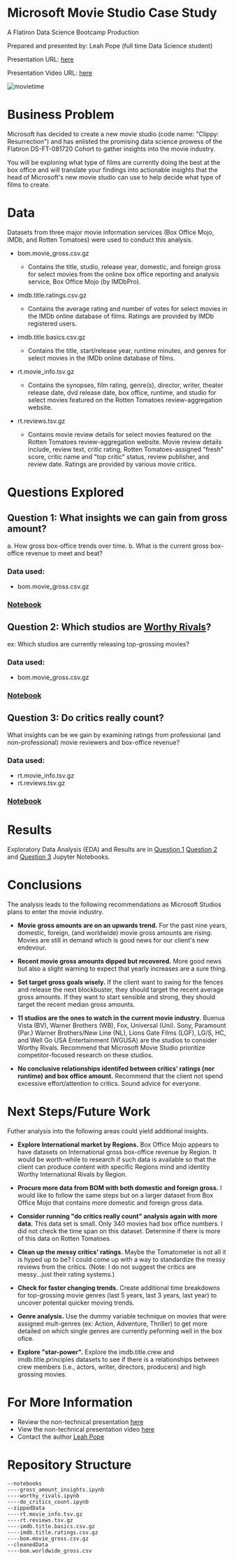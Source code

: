 # Microsoft Movie Studio Case Study
<p>A Flatiron Data Science Bootcamp Production

Prepared and presented by: Leah Pope (full time Data Science student)

Presentation URL: [here](PhaseOneProject_LeahPope.pdf)

Presentation Video URL: [here](https://drive.google.com/file/d/1RTQGUInYbLNbz-z9ZAe-qhua7j3OvF_Q/view?usp=sharing)

![movietime](images/abstraction-movie-cinema-art-wallpaper-thumb.jpg)

# Business Problem
<p>Microsoft has decided to create a new movie studio (code name: "Clippy: Resurrection") and has enlisted the promising data science prowess of the Flatiron DS-FT-081720 Cohort to gather insights into the movie industry. 

You will be exploring what type of films are currently doing the best at the box office and will translate your findings into actionable insights that the head of Microsoft's new movie studio can use to help decide what type of films to create.</p>

# Data
<p>Datasets from three major movie information services (Box Office Mojo, IMDb, and Rotten Tomatoes) were used to conduct this analysis.</p> 

* bom.movie_gross.csv.gz
    * Contains the title, studio, release year, domestic, and foreign gross for select movies from the online box office reporting and analysis service, Box Office Mojo (by IMDbPro).

* imdb.title.ratings.csv.gz
    * Contains the average rating and number of votes for select movies in the IMDb online database of films. Ratings are provided by IMDb registered users.

* imdb.title.basics.csv.gz
    * Contains the title, start/release year, runtime minutes, and genres for select movies in the IMDb online database of films.

* rt.movie_info.tsv.gz
    * Contains the synopses, film rating, genre(s), director, writer, theater release date, dvd release date, box office, runtime, and studio for select movies featured on the Rotten Tomatoes review-aggregation website.

* rt.reviews.tsv.gz
    * Contains movie review details for select movies featured on the Rotten Tomatoes review-aggregation website. Movie review details include, review text, critic rating, Rotten Tomatoes-assigned "fresh" score, critic name and "top critic" status, review publisher, and review date. Ratings are provided by various movie critics.


# Questions Explored

## Question 1: What insights we can gain from gross amount?
a. How gross box-office trends over time.
b. What is the current gross box-office revenue to meet and beat?
### Data used:
* bom.movie_gross.csv.gz
### [Notebook](./notebooks/gross_amount_insights.ipynb)


## Question 2: Which studios are [Worthy Rivals](https://ideas.ted.com/how-having-the-right-kind-of-rival-can-help-you-thrive-in-a-changing-world/)?
ex: Which studios are currently releasing top-grossing movies?
### Data used:
* bom.movie_gross.csv.gz
### [Notebook](./notebooks/worthy_rivals.ipynb)


## Question 3: Do critics really count? 
What insights can be we gain by examining ratings from professional (and non-professional) movie reviewers and box-office revenue?
### Data used:
* rt.movie_info.tsv.gz
* rt.reviews.tsv.gz
### [Notebook](./notebooks/do_critics_count.ipynb)


# Results
Exploratory Data Analysis (EDA) and Results are in [Question 1](./notebooks/gross_amount_insights.ipynb) [Question 2](./notebooks/worthy_rivals.ipynb) and [Question 3](./notebooks/do_critics_count.ipynb) Jupyter Notebooks.

# Conclusions
The analysis leads to the following recommendations as Microsoft Studios plans to enter the movie industry.

* __Movie gross amounts are on an upwards trend.__  For the past nine years, domestic, foreign, (and worldwide) movie gross amounts are rising. Movies are still in demand which is good news for our client's new endevour.
 
* __Recent movie gross amounts dipped but recovered.__ More good news but also a slight warning to expect that yearly increases are a sure thing.

* __Set target gross goals wisely.__ If the client want to swing for the fences and release the next blockbuster, they should target the recent average gross amounts. If they want to start sensible and strong, they should target the recent median gross amounts.

*  __11 studios are the ones to watch in the current movie industry.__  Buenua Vista (BV), Warner Brothers (WB), Fox, Universal (Uni). Sony, Paramount (Par.) Warner Brothers/New Line (NL), Lions Gate Films (LGF), LG/S, HC, and Well Go USA Entertainment (WGUSA) are the studios to consider Worthy Rivals. Recommend that Microsoft Movie Studio prioritize competitor-focused research on these studios.

*  __No conclusive relationships identifed between critics' ratings (nor runtime) and box office amount.__  Recommend that the client not spend excessive effort/attention to critics. Sound advice for everyone.


# Next Steps/Future Work

Futher analysis into the following areas could yield additional insights.

* __Explore International market by Regions.__ Box Office Mojo appears to have datasets on International gross box-office revenue by Region. It would be worth-while to research if such data is available so that the client can produce content with specific Regions mind and identity Worthy International Rivals by Region.

* __Procure more data from BOM with both domestic and foreign gross.__  I would like to follow the same steps but on a larger dataset from Box Office Mojo that contains more domestic and foreign gross data.

 * __Consider running "do critics really count" analysis again with more data.__ This data set is small. Only 340 movies had box office numbers. I did not check the time span on this dataset. Determine if there is more of this data on Rotten Tomatoes.

* __Clean up the messy critics' ratings.__ Maybe the Tomatometer is not all it is hyped up to be?  I could come up with a way to standardize the messy reviews from the critics. (Note: I do not suggest the critics are messy...just their rating systems.)

* __Check for faster changing trends.__ Create additional time breakdowns for top-grossing movie genres (last 5 years, last 3 years, last year) to uncover potental quicker moving trends.

* __Genre analysis.__ Use the dummy variable technique on movies that were assigned mult-genres (ex: Action, Adventure, Thriller) to get more detailed on which single genres are currently peforming well in the box ofice.

* __Explore "star-power".__ Explore the imdb.title.crew and imdb.title.principles datasets to see if there is a relationships between crew members (i.e., actors, writer, directors, producers) and high grossing movies. 


# For More Information
* Review the non-technical presentation [here](PhaseOneProject_LeahPope.pdf)
* View the non-technical presentation video [here](https://drive.google.com/file/d/1RTQGUInYbLNbz-z9ZAe-qhua7j3OvF_Q/view?usp=sharing)
* Contact the author [Leah Pope](https://www.linkedin.com/in/leahspope/)


# Repository Structure
```
--notebooks
----gross_amount_insights.ipynb
----worthy_rivals.ipynb
----do_critics_count.ipynb
--zippedData
----rt.movie_info.tsv.gz
----rt.reviews.tsv.gz
----imdb.title.basics.csv.gz
----imdb.title.ratings.csv.gz
----bom.movie_gross.csv.gz
--cleanedData
----bom.worldwide_gross.csv
```


